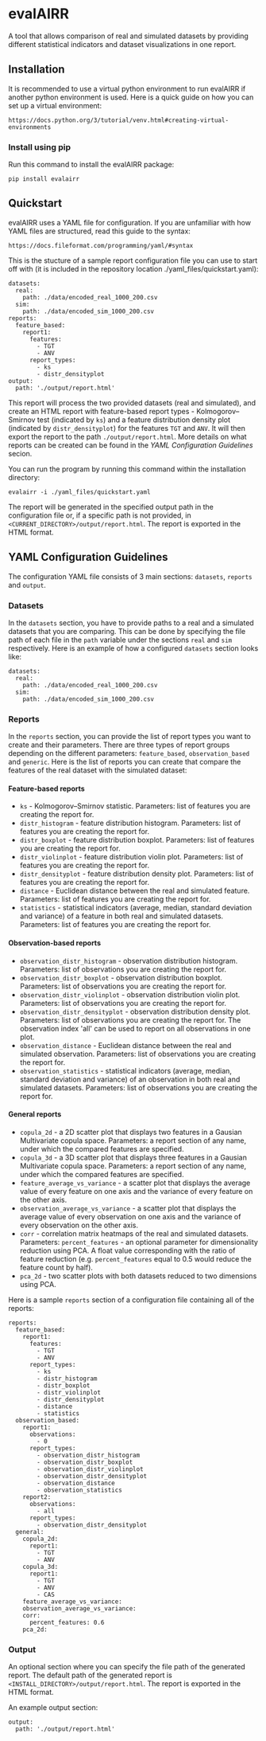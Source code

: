 # evalAIRR

A tool that allows comparison of real and simulated datasets by providing different statistical indicators and dataset visualizations in one report.

## Installation

It is recommended to use a virtual python environment to run evalAIRR if another python environment is used. Here is a quick guide on how you can set up a virtual environment:

`https://docs.python.org/3/tutorial/venv.html#creating-virtual-environments`

### Install using pip

Run this command to install the evalAIRR package:

`pip install evalairr`

## Quickstart

evalAIRR uses a YAML file for configuration. If you are unfamiliar with how YAML files are structured, read this guide to the syntax:

`https://docs.fileformat.com/programming/yaml/#syntax`

This is the stucture of a sample report configuration file you can use to start off with (it is included in the repository location ./yaml_files/quickstart.yaml):

```
datasets:
  real:
    path: ./data/encoded_real_1000_200.csv
  sim:
    path: ./data/encoded_sim_1000_200.csv
reports:
  feature_based:
    report1:
      features:
        - TGT
        - ANV
      report_types:
        - ks
        - distr_densityplot
output:
  path: './output/report.html'

```

This report will process the two provided datasets (real and simulated), and create an HTML report with feature-based report types - Kolmogorov–Smirnov test (indicated by `ks`) and a feature distribution density plot (indicated by `distr_densityplot`) for the features `TGT` and `ANV`. It will then export the report to the path `./output/report.html`. More details on what reports can be created can be found in the *YAML Configuration Guidelines* secion.

You can run the program by running this command within the installation directory:

`evalairr -i ./yaml_files/quickstart.yaml`

The report will be generated in the specified output path in the configuration file or, if a specific path is not provided, in `<CURRENT_DIRECTORY>/output/report.html`. The report is exported in the HTML format.

## YAML Configuration Guidelines

The configuration YAML file consists of 3 main sections: `datasets`, `reports` and `output`.

### Datasets

In the `datasets` section, you have to provide paths to a real and a simulated datasets that you are comparing. This can be done by specifying the file path of each file in the `path` variable under the sections `real` and `sim` respectively. Here is an example of how a configured `datasets` section looks like:

```
datasets:
  real:
    path: ./data/encoded_real_1000_200.csv
  sim:
    path: ./data/encoded_sim_1000_200.csv
```

### Reports

In the `reports` section, you can provide the list of report types you want to create and their parameters. There are three types of report groups depending on the different parameters: `feature_based`, `observation_based` and `generic`. Here is the list of reports you can create that compare the features of the real dataset with the simulated dataset:

#### Feature-based reports
- `ks` - Kolmogorov–Smirnov statistic. Parameters: list of features you are creating the report for.
- `distr_histogram` - feature distribution histogram. Parameters: list of features you are creating the report for.
- `distr_boxplot` - feature distribution boxplot. Parameters: list of features you are creating the report for.
- `distr_violinplot` - feature distribution violin plot. Parameters: list of features you are creating the report for.
- `distr_densityplot` - feature distribution density plot. Parameters: list of features you are creating the report for.
- `distance` - Euclidean distance between the real and simulated feature. Parameters: list of features you are creating the report for.
- `statistics` - statistical indicators (average, median, standard deviation and variance) of a feature in both real and simulated datasets. Parameters: list of features you are creating the report for.

#### Observation-based reports
- `observation_distr_histogram` - observation distribution histogram. Parameters: list of observations you are creating the report for.
- `observation_distr_boxplot` - observation distribution boxplot. Parameters: list of observations you are creating the report for.
- `observation_distr_violinplot` - observation distribution violin plot. Parameters: list of observations you are creating the report for.
- `observation_distr_densityplot` - observation distribution density plot. Parameters: list of observations you are creating the report for. The observation index 'all' can be used to report on all observations in one plot.
- `observation_distance` - Euclidean distance between the real and simulated observation. Parameters: list of observations you are creating the report for.
- `observation_statistics` - statistical indicators (average, median, standard deviation and variance) of an observation in both real and simulated datasets. Parameters: list of observations you are creating the report for.

#### General reports
- `copula_2d` - a 2D scatter plot that displays two features in a Gausian Multivariate copula space. Parameters: a report section of any name, under which the compared features are specified.
- `copula_3d` - a 3D scatter plot that displays three features in a Gausian Multivariate copula space. Parameters: a report section of any name, under which the compared features are specified.
- `feature_average_vs_variance` - a scatter plot that displays the average value of every feature on one axis and the variance of every feature on the other axis.
- `observation_average_vs_variance` - a scatter plot that displays the average value of every observation on one axis and the variance of every observation on the other axis.
- `corr` - correlation matrix heatmaps of the real and simulated datasets. Parameters: `percent_features` - an optional parameter for dimensionality reduction using PCA. A float value corresponding with the ratio of feature reduction (e.g. `percent_features` equal to 0.5 would reduce the feature count by half). 
- `pca_2d` - two scatter plots with both datasets reduced to two dimensions using PCA.

Here is a sample `reports` section of a configuration file containing all of the reports:

```
reports:
  feature_based:
    report1:
      features:
        - TGT
        - ANV
      report_types:
        - ks
        - distr_histogram
        - distr_boxplot
        - distr_violinplot
        - distr_densityplot
        - distance
        - statistics
  observation_based:
    report1:
      observations:
        - 0
      report_types:
        - observation_distr_histogram
        - observation_distr_boxplot
        - observation_distr_violinplot
        - observation_distr_densityplot
        - observation_distance
        - observation_statistics
    report2:
      observations:
        - all
      report_types:
        - observation_distr_densityplot
  general:
    copula_2d:
      report1:
        - TGT
        - ANV
    copula_3d:
      report1:
        - TGT
        - ANV
        - CAS
    feature_average_vs_variance:
    observation_average_vs_variance:
    corr:
      percent_features: 0.6
    pca_2d:
```

### Output

An optional section where you can specify the file path of the generated report. The default path of the generated report is `<INSTALL_DIRECTORY>/output/report.html`. The report is exported in the HTML format.

An example output section:

```
output:
  path: './output/report.html'
```
